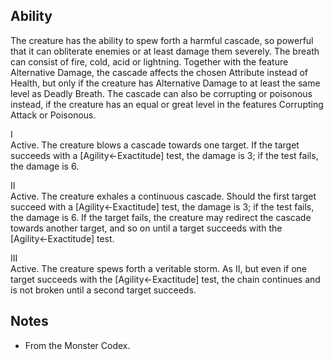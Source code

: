 ## Ability
The creature has the ability to spew forth a harmful cascade, so powerful that it can obliterate enemies or at least damage them severely. The breath can consist of fire, cold, acid or lightning. Together with the feature Alternative Damage, the cascade affects the chosen Attribute instead of Health, but only if the creature has Alternative Damage to at least the same level as Deadly Breath. The cascade can also be corrupting or poisonous instead, if the creature has an equal or great level in the features Corrupting Attack or Poisonous.

I<br>Active. The creature blows a cascade towards one target. If the target succeeds with a \[Agility←Exactitude\] test, the damage is 3; if the test fails, the damage is 6.

II<br>Active. The creature exhales a continuous cascade. Should the first target succeed with a \[Agility←Exactitude\] test, the damage is 3; if the test fails, the damage is 6. If the target fails, the creature may redirect the cascade towards another target, and so on until a target succeeds with the \[Agility←Exactitude\] test.

III<br>Active. The creature spews forth a veritable storm. As II, but even if one target succeeds with the \[Agility←Exactitude\] test, the chain continues and is not broken until a second target succeeds.
## Notes
* From the Monster Codex.